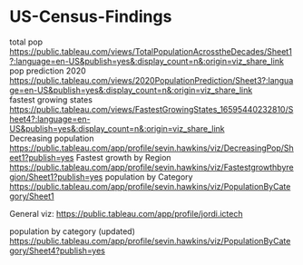 # US-Census-Findings
total pop https://public.tableau.com/views/TotalPopulationAcrosstheDecades/Sheet1?:language=en-US&publish=yes&:display_count=n&:origin=viz_share_link <br>
pop prediction 2020 https://public.tableau.com/views/2020PopulationPrediction/Sheet3?:language=en-US&publish=yes&:display_count=n&:origin=viz_share_link <br>
fastest growing states https://public.tableau.com/views/FastestGrowingStates_16595440232810/Sheet4?:language=en-US&publish=yes&:display_count=n&:origin=viz_share_link <br>
Decreasing population https://public.tableau.com/app/profile/sevin.hawkins/viz/DecreasingPop/Sheet1?publish=yes
Fastest growth by Region https://public.tableau.com/app/profile/sevin.hawkins/viz/Fastestgrowthbyregion/Sheet1?publish=yes
population by Category https://public.tableau.com/app/profile/sevin.hawkins/viz/PopulationByCategory/Sheet1

General viz: https://public.tableau.com/app/profile/jordi.ictech

population by category (updated) https://public.tableau.com/app/profile/sevin.hawkins/viz/PopulationByCategory/Sheet4?publish=yes